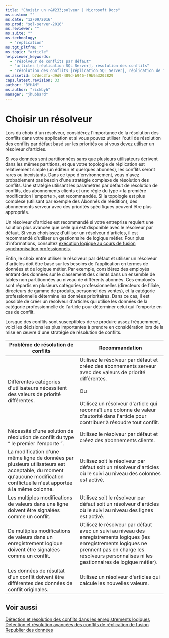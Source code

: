```yaml
---
title: "Choisir un r&#233;solveur | Microsoft Docs"
ms.custom: ""
ms.date: "12/09/2016"
ms.prod: "sql-server-2016"
ms.reviewer: ""
ms.suite: ""
ms.technology: 
  - "replication"
ms.tgt_pltfrm: ""
ms.topic: "article"
helpviewer_keywords: 
  - "résolveur de conflits par défaut"
  - "articles [réplication SQL Server], résolution des conflits"
  - "résolution des conflits [réplication SQL Server], réplication de fusion"
ms.assetid: b7dec3fa-d9d9-409d-b946-f9b9a3202829
caps.latest.revision: 33
author: "BYHAM"
ms.author: "rickbyh"
manager: "jhubbard"
---
```

# Choisir un r&#233;solveur
  Lors du choix d'un résolveur, considérez l'importance de la résolution des conflits dans votre application et si vous pouvez utiliser l'outil de résolution des conflits par défaut basé sur les priorités ou si vous devez utiliser un résolveur d'articles.  
  
 Si vos données sont partitionnées sans que plusieurs utilisateurs écrivent dans les mêmes partitions, et que votre topologie de réplication est relativement simple (un éditeur et quelques abonnés), les conflits seront rares ou inexistants. Dans ce type d'environnement, vous n'avez probablement pas besoin d'une stratégie complexe de résolution des conflits. Une stratégie utilisant les paramètres par défaut de résolution de conflits, des abonnements clients et une règle du type « la première modification l'emporte », est recommandée. Si la topologie est plus complexe (utilisant par exemple des Abonnés de réédition), des abonnements serveur avec des priorités spécifiques peuvent être plus appropriés.  
  
 Un résolveur d'articles est recommandé si votre entreprise requiert une solution plus avancée que celle qui est disponible avec le résolveur par défaut. Si vous choisissez d'utiliser un résolveur d'articles, il est recommandé d'utiliser un gestionnaire de logique métier. Pour plus d’informations, consultez [exécution logique au cours de fusion synchronisation professionnels](../../../relational-databases/replication/merge/execute-business-logic-during-merge-synchronization.md).  
  
 Enfin, le choix entre utiliser le résolveur par défaut et utiliser un résolveur d'articles doit être basé sur les besoins de l'application en termes de données et de logique métier. Par exemple, considérez des employés entrant des données sur le classement des clients dans un ensemble de tables non partitionnées au niveau de différents abonnés. Ces employés sont répartis en plusieurs catégories professionnelles (directeurs de filiale, directeurs de gamme de produits, personnel des ventes), et la catégorie professionnelle détermine les données prioritaires. Dans ce cas, il est possible de créer un résolveur d'articles qui utilise les données de la catégorie professionnelle de l'article pour déterminer celui qui l'emporte en cas de conflit.  
  
 Lorsque des conflits sont susceptibles de se produire assez fréquemment, voici les décisions les plus importantes à prendre en considération lors de la mise en œuvre d'une stratégie de résolution de conflits.  
  
|Problème de résolution de conflits|Recommandation|  
|-------------------------------|--------------------|  
|Différentes catégories d'utilisateurs nécessitent des valeurs de priorité différentes.|Utilisez le résolveur par défaut et créez des abonnements serveur avec des valeurs de priorité différentes.<br /><br /> Ou<br /><br /> Utilisez un résolveur d'article qui reconnaît une colonne de valeur d'autorité dans l'article pour contribuer à résoudre tout conflit.|  
|Nécessité d'une solution de résolution de conflit du type “ le premier l'emporte ”.|Utilisez le résolveur par défaut et créez des abonnements clients.|  
|La modification d'une même ligne de données par plusieurs utilisateurs est acceptable, du moment qu'aucune modification conflictuelle n'est apportée à la même colonne.|Utilisez soit le résolveur par défaut soit un résolveur d'articles où le suivi au niveau des colonnes est activé.|  
|Les multiples modifications de valeurs dans une ligne doivent être signalées comme un conflit.|Utilisez soit le résolveur par défaut soit un résolveur d'articles où le suivi au niveau des lignes est activé.|  
|De multiples modifications de valeurs dans un enregistrement logique doivent être signalées comme un conflit.|Utilisez le résolveur par défaut avec un suivi au niveau des enregistrements logiques (les enregistrements logiques ne prennent pas en charge les résolveurs personnalisés ni les gestionnaires de logique métier).|  
|Les données de résultat d'un conflit doivent être différentes des données de conflit originales.|Utilisez un résolveur d'articles qui calcule les nouvelles valeurs.|  
  
## Voir aussi  
 [Détection et résolution des conflits dans les enregistrements logiques](../../../relational-databases/replication/merge/detecting-and-resolving-conflicts-in-logical-records.md)   
 [Détection et résolution avancées des conflits de réplication de fusion](../../../relational-databases/replication/merge/advanced-merge-replication-conflict-detection-and-resolution.md)   
 [Republier des données](../../../relational-databases/replication/republish-data.md)  
  
  